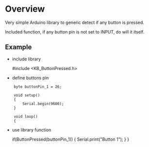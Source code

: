 # Overview

Very simple Arduino library to generic detect if any button is pressed.<br>

Included function, if any button pin is not set to INPUT, do will it itself.<br>

## Example

- include library

	#include <KB_ButtonPressed.h>

- define buttons pin
```
	byte buttonPin_1 = 26;
	
	void setup()
	{
		Serial.begin(9600);
	}
	
	void loop()
	{
```
- use library function

	if(ButtonPressed(buttonPin_1))
	{
		Serial.print("Button 1");
	}
}